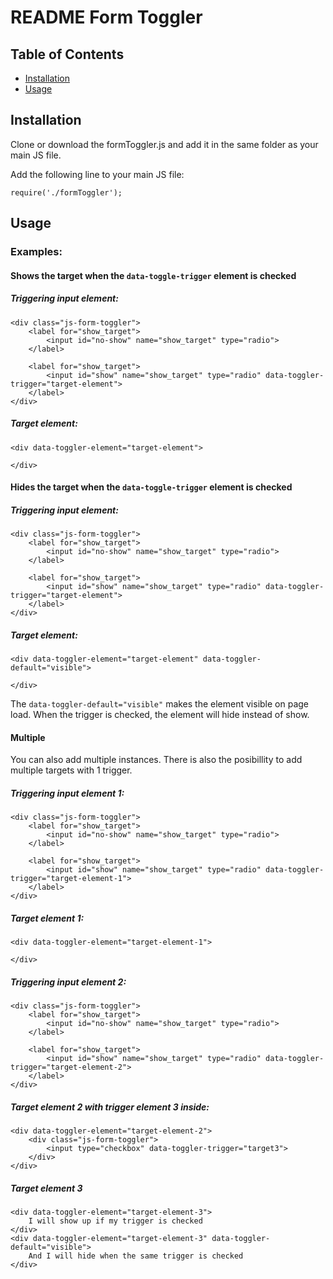 # README Form Toggler

## Table of Contents

- [Installation](#installation)
- [Usage](#usage)

## Installation

Clone or download the formToggler.js and add it in the same folder as your main JS file.

Add the following line to your main JS file:
```
require('./formToggler');
```

## Usage

### Examples: 

#### Shows the target when the ```data-toggle-trigger``` element is checked 
##### Triggering input element:
```
<div class="js-form-toggler">
    <label for="show_target">
        <input id="no-show" name="show_target" type="radio">
    </label>

    <label for="show_target">
        <input id="show" name="show_target" type="radio" data-toggler-trigger="target-element">
    </label>
</div>
```

##### Target element:
```
<div data-toggler-element="target-element">
    
</div>
```

#### Hides the target when the ```data-toggle-trigger``` element is checked 

##### Triggering input element:
```
<div class="js-form-toggler">
    <label for="show_target">
        <input id="no-show" name="show_target" type="radio">
    </label>

    <label for="show_target">
        <input id="show" name="show_target" type="radio" data-toggler-trigger="target-element">
    </label>
</div>
```

##### Target element:
```
<div data-toggler-element="target-element" data-toggler-default="visible">
    
</div>
```
The ```data-toggler-default="visible"``` makes the element visible on page load. When the trigger is checked, the element will hide instead of show.

#### Multiple
You can also add multiple instances. There is also the posibillity to add multiple targets with 1 trigger.

##### Triggering input element 1:
```
<div class="js-form-toggler">
    <label for="show_target">
        <input id="no-show" name="show_target" type="radio">
    </label>

    <label for="show_target">
        <input id="show" name="show_target" type="radio" data-toggler-trigger="target-element-1">
    </label>
</div>
```

##### Target element 1:
```
<div data-toggler-element="target-element-1">
    
</div>
```

##### Triggering input element 2:
```
<div class="js-form-toggler">
    <label for="show_target">
        <input id="no-show" name="show_target" type="radio">
    </label>

    <label for="show_target">
        <input id="show" name="show_target" type="radio" data-toggler-trigger="target-element-2">
    </label>
</div>
```

##### Target element 2 with trigger element 3 inside:
```
<div data-toggler-element="target-element-2">
	<div class="js-form-toggler">
    	<input type="checkbox" data-toggler-trigger="target3">
    </div>
</div>
```

##### Target element 3
```
<div data-toggler-element="target-element-3">
	I will show up if my trigger is checked
</div>
<div data-toggler-element="target-element-3" data-toggler-default="visible">
	And I will hide when the same trigger is checked
</div>
```
